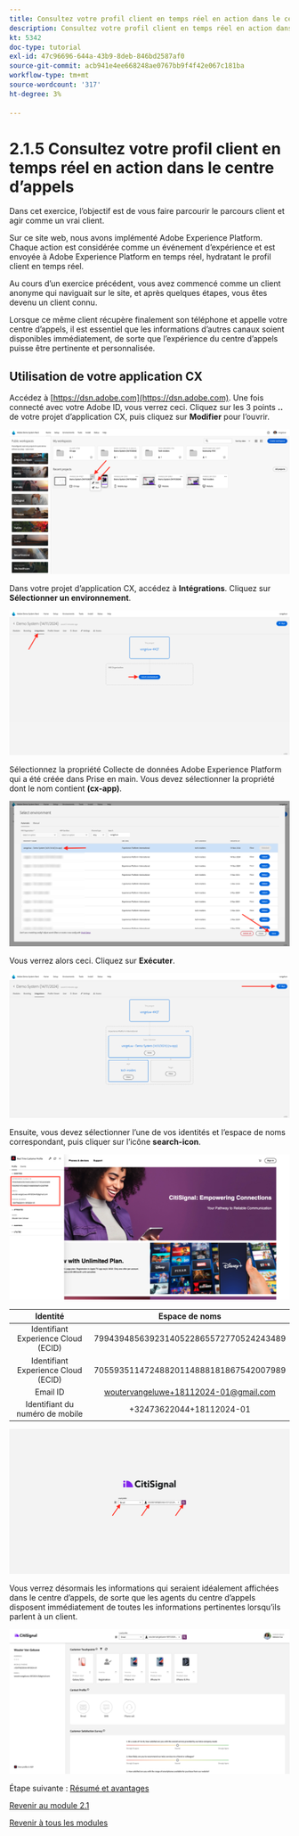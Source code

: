 ```yaml
---
title: Consultez votre profil client en temps réel en action dans le centre d’appels
description: Consultez votre profil client en temps réel en action dans le centre d’appels
kt: 5342
doc-type: tutorial
exl-id: 47c96696-644a-43b9-8deb-846bd2587af0
source-git-commit: acb941e4ee668248ae0767bb9f4f42e067c181ba
workflow-type: tm+mt
source-wordcount: '317'
ht-degree: 3%

---
```


# 2.1.5 Consultez votre profil client en temps réel en action dans le centre d’appels

Dans cet exercice, l’objectif est de vous faire parcourir le parcours client et agir comme un vrai client.

Sur ce site web, nous avons implémenté Adobe Experience Platform. Chaque action est considérée comme un événement d’expérience et est envoyée à Adobe Experience Platform en temps réel, hydratant le profil client en temps réel.

Au cours d’un exercice précédent, vous avez commencé comme un client anonyme qui naviguait sur le site, et après quelques étapes, vous êtes devenu un client connu.

Lorsque ce même client récupère finalement son téléphone et appelle votre centre d’appels, il est essentiel que les informations d’autres canaux soient disponibles immédiatement, de sorte que l’expérience du centre d’appels puisse être pertinente et personnalisée.

## Utilisation de votre application CX

Accédez à [https://dsn.adobe.com](https://dsn.adobe.com). Une fois connecté avec votre Adobe ID, vous verrez ceci. Cliquez sur les 3 points **..** de votre projet d’application CX, puis cliquez sur **Modifier** pour l’ouvrir.

![Démonstration](./images/cxapp3.png)

Dans votre projet d’application CX, accédez à **Intégrations**. Cliquez sur **Sélectionner un environnement**.

![Démonstration](./images/cxapp3a.png)

Sélectionnez la propriété Collecte de données Adobe Experience Platform qui a été créée dans Prise en main. Vous devez sélectionner la propriété dont le nom contient **(cx-app)**.

![Démonstration](./images/cxapp4.png)

Vous verrez alors ceci. Cliquez sur **Exécuter**.

![Démonstration](./images/cxapp4a.png)

Ensuite, vous devez sélectionner l’une de vos identités et l’espace de noms correspondant, puis cliquer sur l’icône **search-icon**.

![Profil client](./images/identities.png)

| Identité | Espace de noms |
|:-------------:| :---------------:|
| Identifiant Experience Cloud (ECID) | 79943948563923140522865572770524243489 |
| Identifiant Experience Cloud (ECID) | 70559351147248820114888181867542007989 |
| Email ID | woutervangeluwe+18112024-01@gmail.com |
| Identifiant du numéro de mobile | +32473622044+18112024-01 |

![Démonstration](./images/19.png)

Vous verrez désormais les informations qui seraient idéalement affichées dans le centre d’appels, de sorte que les agents du centre d’appels disposent immédiatement de toutes les informations pertinentes lorsqu’ils parlent à un client.

![Démonstration](./images/20.png)

Étape suivante : [Résumé et avantages](./summary.md)

[Revenir au module 2.1](./real-time-customer-profile.md)

[Revenir à tous les modules](../../../overview.md)
